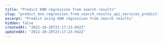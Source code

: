 ```yaml
---
title: "Predict KNN regression from search results"
slug: "predict_knn_regression_from_search_results_api_services_prediction_regression_knn_from_results_post"
excerpt: "Predict using KNN regression from search results"
hidden: false
createdAt: "2021-10-20T23:17:23.942Z"
updatedAt: "2021-10-20T23:17:23.942Z"
---
```


